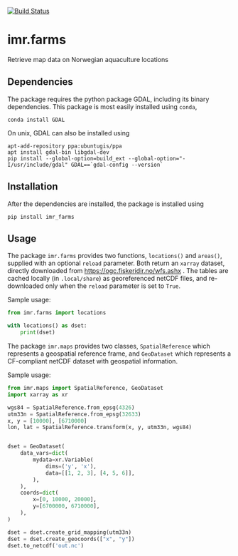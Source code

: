 [![Build Status](https://travis-ci.com/pnsaevik/imr_farms.png)](https://travis-ci.com/pnsaevik/imr_farms)

# imr.farms
Retrieve map data on Norwegian aquaculture locations

## Dependencies

The package requires the python package GDAL, including its binary
dependencies. This package is most easily installed using `conda`,

```conda install GDAL```

On unix, GDAL can also be installed using
```
apt-add-repository ppa:ubuntugis/ppa
apt install gdal-bin libgdal-dev
pip install --global-option=build_ext --global-option="-I/usr/include/gdal" GDAL==`gdal-config --version` 
```

## Installation

After the dependencies are installed, the package is installed using

```pip install imr_farms```

## Usage

The package `imr.farms` provides two functions, `locations()` and `areas()`,
supplied with an optional `reload` parameter. Both return an `xarray` dataset,
directly downloaded from https://ogc.fiskeridir.no/wfs.ashx . The tables are
cached locally (in `.local/share`) as georeferenced netCDF files, and
re-downloaded only when the `reload` parameter is set to `True`.

Sample usage:

```python
from imr.farms import locations

with locations() as dset:
    print(dset)
```

The package `imr.maps` provides two classes, `SpatialReference` which
represents a geospatial reference frame, and `GeoDataset` which represents
a CF-compliant netCDF dataset with geospatial information.

Sample usage:

```python
from imr.maps import SpatialReference, GeoDataset
import xarray as xr

wgs84 = SpatialReference.from_epsg(4326)
utm33n = SpatialReference.from_epsg(32633)
x, y = [10000], [6710000]
lon, lat = SpatialReference.transform(x, y, utm33n, wgs84)


dset = GeoDataset(
    data_vars=dict(
        mydata=xr.Variable(
            dims=('y', 'x'), 
            data=[[1, 2, 3], [4, 5, 6]],
        ),
    ),
    coords=dict(
        x=[0, 10000, 20000],
        y=[6700000, 6710000],    
    ),
)

dset = dset.create_grid_mapping(utm33n)
dset = dset.create_geocoords(["x", "y"])
dset.to_netcdf('out.nc')
```
